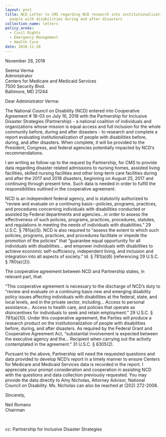 ```yaml
---
layout: post
title: NCD Letter to CMS regarding NCD research into institutionalization of
  people with disabilities during and after disasters
collection_name: letters
policy_areas:
  - Civil Rights
  - Emergency Management
  - Health Care
date: 2018-11-28
---
```

November 28, 2018

Seema Verma\
Administrator\
Centers for Medicare and Medicaid Services\
7500 Security Blvd.\
Baltimore, MD 21244

Dear Administrator Verma:

The National Council on Disability (NCD) entered into Cooperative Agreement # 18-03 on July 16, 2018 with the Partnership for Inclusive Disaster Strategies (Partnership) - a national coalition of individuals and organizations whose mission is equal access and full inclusion for the whole community before, during and after disasters - to research and complete a report evaluating institutionalization of people with disabilities before, during, and after disasters. When complete, it will be provided to the President, Congress, and federal agencies potentially impacted by NCD’s recommendations.

I am writing as follow-up to the request by Partnership, for CMS to provide data regarding disaster related admissions to nursing homes, assisted living facilities, skilled nursing facilities and other long-term care facilities during and after the 2017 and 2018 disasters, beginning on August 25, 2017 and continuing through present time. Such data is needed in order to fulfill the responsibilities outlined in the cooperative agreement.

NCD is an independent federal agency, and is statutorily authorized to “review and evaluate on a continuing basis--policies, programs, practices, and procedures concerning individuals with disabilities conducted or assisted by Federal departments and agencies…in order to assess the effectiveness of such policies, programs, practices, procedures, statutes, and regulations in meeting the needs of individuals with disabilities.” 29 U.S.C. § 781(a)(5). NCD is also required to “assess the extent to which such policies, programs, practices, and procedures facilitate or impede the promotion of the policies” that “guarantee equal opportunity for all individuals with disabilities… and empower individuals with disabilities to achieve economic self-sufficiency, independent living, and inclusion and integration into all aspects of society.” Id. § 781(a)(6) (referencing 29 U.S.C. § 780(a)(2)).

The cooperative agreement between NCD and Partnership states, in relevant part, that:

“This cooperative agreement is necessary to the discharge of NCD’s duty to “review and evaluate on a continuing basis new and emerging disability policy issues affecting individuals with disabilities at the federal, state, and local levels, and in the private sector, including… Access to personal assistance… Access to health care, and policies that operate as disincentives for individuals to seek and retain employment.” 29 U.S.C. § 781(a)(10). Under this cooperative agreement, the Parties will produce a research product on the institutionalization of people with disabilities before, during, and after disasters. As required by the Federal Grant and Cooperative Agreement Act, “substantial involvement is expected between the executive agency and the… Recipient when carrying out the activity contemplated in the agreement.” 31 U.S.C. § 6305(2).

Pursuant to the above, Partnership will need the requested questions and data provided to develop NCD’s report in a timely manner to ensure Centers for Medicare and Medicaid Services data is recorded in the report. I appreciate your prompt consideration and cooperation in assisting NCD with the questions and data collection previously requested. You may provide the data directly to Amy Nicholas, Attorney Advisor, National Council on Disability. Ms. Nicholas can also be reached at (202) 272-2008.

Sincerely,

Neil Romano\
Chairman

 

cc: Partnership for Inclusive Disaster Strategies